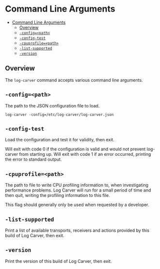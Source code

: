 # Command Line Arguments

- [Command Line Arguments](#command-line-arguments)
  - [Overview](#overview)
  - [`-config=<path>`](#-configpath)
  - [`-config-test`](#-config-test)
  - [`-cpuprofile=<path>`](#-cpuprofilepath)
  - [`-list-supported`](#-list-supported)
  - [`-version`](#-version)

## Overview

The `log-carver` command accepts various command line arguments.

## `-config=<path>`

The path to the JSON configuration file to load.

```shell
log-carver -config=/etc/log-carver/log-carver.json
```

## `-config-test`

Load the configuration and test it for validity, then exit.

Will exit with code 0 if the configuration is valid and would not prevent
log-carver from starting up. Will exit with code 1 if an error occurred,
printing the error to standard output.

## `-cpuprofile=<path>`

The path to file to write CPU profiling information to, when investigating
performance problems. Log Carver will run for a small period of time and then
quit, writing the profiling information to this file.

This flag should generally only be used when requested by a developer.

## `-list-supported`

Print a list of available transports, receivers and actions provided by this build of Log Carver, then exit.

## `-version`

Print the version of this build of Log Carver, then exit.
